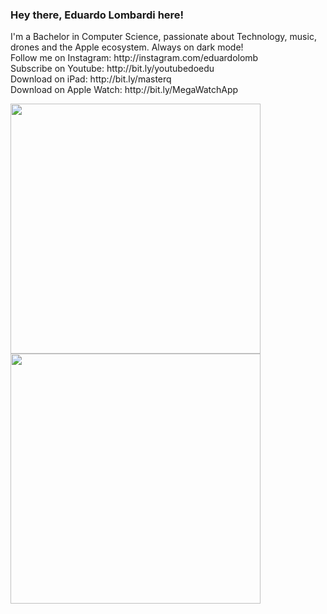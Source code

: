 
### Hey there, Eduardo Lombardi here!



<p align="left"> I'm a Bachelor in Computer Science, passionate about Technology, music, drones and the Apple ecosystem. Always on dark mode!<br>
Follow me on Instagram: http://instagram.com/eduardolomb<br>Subscribe on Youtube: http://bit.ly/youtubedoedu<br>Download on iPad: http://bit.ly/masterq<br>Download on Apple Watch: http://bit.ly/MegaWatchApp</p>

<img width="400px" align="left" src="https://github-readme-stats.vercel.app/api?username=eduardolomb&show_icons=true&theme=dark" />
<img width="400px" align="left" src="https://github-readme-stats.vercel.app/api/top-langs/?username=eduardolomb&hide=html&layout=compact&theme=dark" />

<!--
**eduardolomb/eduardolomb** is a ✨ _special_ ✨ repository because its `README.md` (this file) appears on your GitHub profile.

![Eduardo Lombardi github stats](https://github-readme-stats.vercel.app/api?username=eduardolomb&show_icons=true&theme=dark)



- 🔭 I’m currently working on ...
- 🌱 I’m currently learning ...
- 👯 I’m looking to collaborate on ...
- 🤔 I’m looking for help with ...
- 💬 Ask me about ...
- 📫 How to reach me: ...
- 😄 Pronouns: ...
- ⚡ Fun fact: ...
-->
